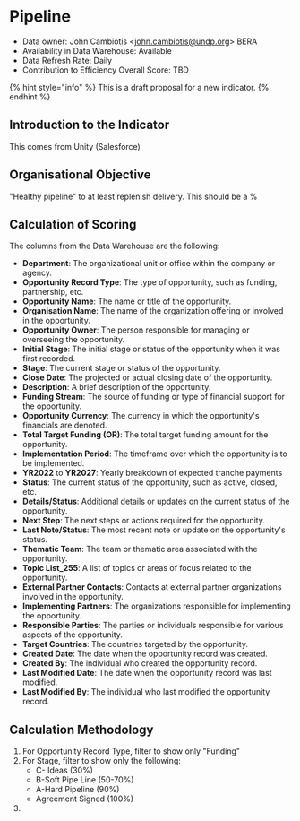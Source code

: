 # Pipeline

* Data owner: John Cambiotis \<john.cambiotis@undp.org> BERA
* Availability in Data Warehouse:  Available
* Data Refresh Rate: Daily
* Contribution to Efficiency Overall Score: TBD

{% hint style="info" %}
This is a draft proposal for a new indicator.&#x20;
{% endhint %}

## Introduction to the Indicator

This comes from Unity (Salesforce)

## Organisational Objective

"Healthy pipeline" to at least replenish delivery. This should be a %&#x20;

## Calculation of Scoring

The columns from the Data Warehouse are the following:

* **Department**: The organizational unit or office within the company or agency.
* **Opportunity Record Type**: The type of opportunity, such as funding, partnership, etc.
* **Opportunity Name**: The name or title of the opportunity.
* **Organisation Name**: The name of the organization offering or involved in the opportunity.
* **Opportunity Owner**: The person responsible for managing or overseeing the opportunity.
* **Initial Stage**: The initial stage or status of the opportunity when it was first recorded.
* **Stage**: The current stage or status of the opportunity.
* **Close Date**: The projected or actual closing date of the opportunity.
* **Description**: A brief description of the opportunity.
* **Funding Stream**: The source of funding or type of financial support for the opportunity.
* **Opportunity Currency**: The currency in which the opportunity's financials are denoted.
* **Total Target Funding (OR)**: The total target funding amount for the opportunity.
* **Implementation Period**: The timeframe over which the opportunity is to be implemented.
* **YR2022** to **YR2027**: Yearly breakdown of expected tranche payments
* **Status**: The current status of the opportunity, such as active, closed, etc.
* **Details/Status**: Additional details or updates on the current status of the opportunity.
* **Next Step**: The next steps or actions required for the opportunity.
* **Last Note/Status**: The most recent note or update on the opportunity's status.
* **Thematic Team**: The team or thematic area associated with the opportunity.
* **Topic List\_255**: A list of topics or areas of focus related to the opportunity.
* **External Partner Contacts**: Contacts at external partner organizations involved in the opportunity.
* **Implementing Partners**: The organizations responsible for implementing the opportunity.
* **Responsible Parties**: The parties or individuals responsible for various aspects of the opportunity.
* **Target Countries**: The countries targeted by the opportunity.
* **Created Date**: The date when the opportunity record was created.
* **Created By**: The individual who created the opportunity record.
* **Last Modified Date**: The date when the opportunity record was last modified.
* **Last Modified By**: The individual who last modified the opportunity record.

## Calculation Methodology

1. For Opportunity Record Type, filter to show only "Funding"
2. For Stage, filter to show only the following:
   * C- Ideas (30%)
   * B-Soft Pipe Line (50-70%)
   * A-Hard Pipeline (90%)
   * Agreement Signed (100%)
3.

